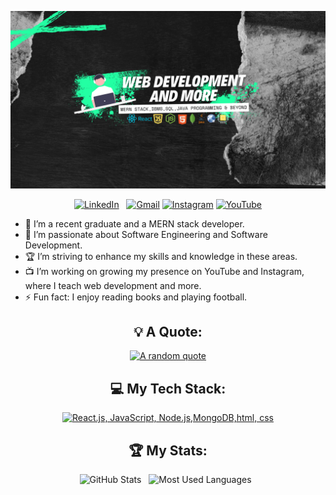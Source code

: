 <div align="center">

[![Hello World, I'm Farhan!](image.png)](https://github.com/farhan2804)


[![LinkedIn](https://skillicons.dev/icons?i=linkedin)](https://www.linkedin.com/in/10-farhan-mahmood/) &nbsp;
[![Gmail](https://skillicons.dev/icons?i=gmail)](mailto:farhan.akp17el@gmail.com?subject=Hello%20Ayaz,%20From%20Github)
[![Instagram](https://skillicons.dev/icons?i=instagram)](https://www.instagram.com/formulaC__coder28)
[![YouTube](https://img.shields.io/badge/YouTube-FF0000?style=flat&logo=youtube&logoColor=white)](https://www.youtube.com/@formulaC_Coder2804)




</div>

- 🔭 I’m a recent graduate and a MERN stack developer.
- 🌱 I’m passionate about Software Engineering and Software Development.
- 🏆 I’m striving to enhance my skills and knowledge in these areas.
- 📺 I’m working on growing my presence on YouTube and Instagram, where I teach web development and more.
- ⚡ Fun fact: I enjoy reading books and playing football.

<div align="center">

## 💡 A Quote:

[![A random quote](https://quotes-github-readme.vercel.app/api?type=horizontal&theme=dark)](https://github.com/piyushsuthar/github-readme-quotes)

## 💻 My Tech Stack:

[![React.js, JavaScript, Node.js,MongoDB,html, css](https://skillicons.dev/icons?i=react,js,nodejs,mongo,html,css)](https://skillicons.dev)



## 🏆 My Stats:

<p>
    <img height=175 alt="GitHub Stats" src="https://github-readme-stats.vercel.app/api?username=farhan2804&show_icons=true&count_private=true&theme=dark" />&nbsp;&nbsp;
    <img height=175 alt="Most Used Languages" src="https://github-readme-stats.vercel.app/api/top-langs/?username=farhan2804&layout=compact&theme=dark" />&nbsp;&nbsp;
</p>

</div>
